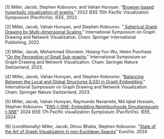 [1] Miller, Jacob, Stephen Kobourov, and Vahan Huroyan. "<a href="papers/HMDS.pdf">Browser-based hyperbolic visualization of graphs.</a>" 2022 IEEE 15th Pacific Visualization Symposium (PacificVis). IEEE, 2022.

[2] Miller, Jacob, Vahan Huroyan, and Stephen Kobourov. "<a href="papers/SMDS.pdf"> Spherical Graph Drawing by Multi-dimensional Scaling.</a>" International Symposium on Graph Drawing and Network Visualization. Cham: Springer International Publishing, 2022.

[3] Miller, Jacob, Mohammad Ghoniem, Hsiang-Yun Wu, Helen Purchase. "<a href="papers/small_subgraphs.pdf">On the Perception of Small Sub-graphs.</a>" International Symposium on Graph Drawing and Network Visualization. Cham: Springer Nature Switzerland, 2023.

[4] Miller, Jacob, Vahan Huroyan, and Stephen Kobourov. "<a href="papers/LGS.pdf">Balancing Between the Local and Global Structures (LGS) in Graph Embedding.</a>" International Symposium on Graph Drawing and Network Visualization. Cham: Springer Nature Switzerland, 2023.

[5] Miller, Jacob, Vahan Huroyan, Raymundo Navarrete, Md Iqbal Hossain, Stephen Kobourov. "<a href="papers/ENS-t-SNE.pdf">ENS-t-SNE: Embedding Neighborhoods Simultaneously t-SNE</a>" 2024 IEEE 17h Pacific visualization Symposium (PacificVis). IEEE, 2024

[6] (conditionally) Miller, Jacob, Dhruv Bhatia, Stephen Kobourov. "<a href="papers/Riemannian_STAR.pdf">State of the Art of Graph Visualization in non-Euclidean Spaces</a>" EuroVis. 2024
